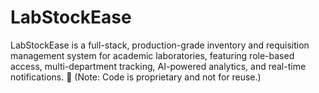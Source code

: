 # LabStockEase
LabStockEase is a full-stack, production-grade inventory and requisition management system for academic laboratories, featuring role-based access, multi-department tracking, AI-powered analytics, and real-time notifications. 🚀 (Note: Code is proprietary and not for reuse.)
